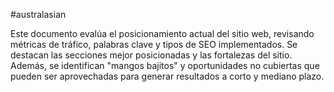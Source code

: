 #australasian 

Este documento evalúa el posicionamiento actual del sitio web, revisando métricas de tráfico, palabras clave y tipos de SEO implementados. Se destacan las secciones mejor posicionadas y las fortalezas del sitio. Además, se identifican "mangos bajitos" y oportunidades no cubiertas que pueden ser aprovechadas para generar resultados a corto y mediano plazo.